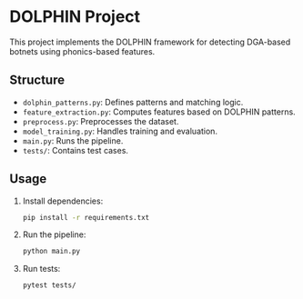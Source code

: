 # DOLPHIN Project

This project implements the DOLPHIN framework for detecting DGA-based botnets using phonics-based features.

## Structure

- `dolphin_patterns.py`: Defines patterns and matching logic.
- `feature_extraction.py`: Computes features based on DOLPHIN patterns.
- `preprocess.py`: Preprocesses the dataset.
- `model_training.py`: Handles training and evaluation.
- `main.py`: Runs the pipeline.
- `tests/`: Contains test cases.

## Usage

1. Install dependencies:

   ```bash
   pip install -r requirements.txt
   ```

2. Run the pipeline:

   ```bash
   python main.py
   ```

3. Run tests:

   ```bash
   pytest tests/
   
